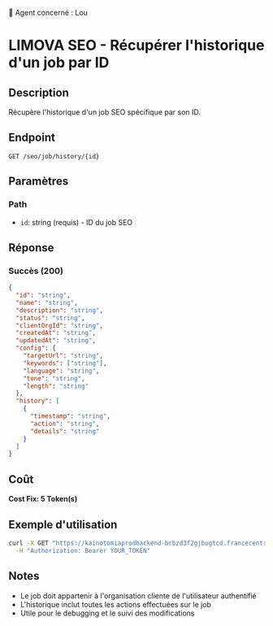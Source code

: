 🧠 Agent concerné : Lou
# LIMOVA SEO - Récupérer l'historique d'un job par ID

## Description
Récupère l'historique d'un job SEO spécifique par son ID.

## Endpoint
```
GET /seo/job/history/{id}
```

## Paramètres

### Path
- `id`: string (requis) - ID du job SEO

## Réponse

### Succès (200)
```json
{
  "id": "string",
  "name": "string",
  "description": "string",
  "status": "string",
  "clientOrgId": "string",
  "createdAt": "string",
  "updatedAt": "string",
  "config": {
    "targetUrl": "string",
    "keywords": ["string"],
    "language": "string",
    "tone": "string",
    "length": "string"
  },
  "history": [
    {
      "timestamp": "string",
      "action": "string",
      "details": "string"
    }
  ]
}
```

## Coût
**Cost Fix: 5 Token(s)**

## Exemple d'utilisation

```bash
curl -X GET "https://kainotomiaprodbackend-brbzd3f2gjbugtcd.francecentral-01.azurewebsites.net/seo/job/history/job-id-123" \
  -H "Authorization: Bearer YOUR_TOKEN"
```

## Notes
- Le job doit appartenir à l'organisation cliente de l'utilisateur authentifié
- L'historique inclut toutes les actions effectuées sur le job
- Utile pour le debugging et le suivi des modifications 
